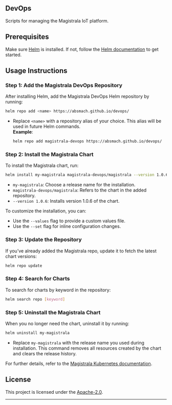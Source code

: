 ## DevOps

Scripts for managing the Magistrala IoT platform.

## Prerequisites

Make sure [Helm](https://helm.sh) is installed. If not, follow the [Helm documentation](https://helm.sh/docs) to get started.

## Usage Instructions

### Step 1: Add the Magistrala DevOps Repository

After installing Helm, add the Magistrala DevOps Helm repository by running:

```bash
helm repo add <name> https://absmach.github.io/devops/
```

- Replace `<name>` with a repository alias of your choice. This alias will be used in future Helm commands.  
  **Example**:

  ```bash
  helm repo add magistrala-devops https://absmach.github.io/devops/
  ```

### Step 2: Install the Magistrala Chart

To install the Magistrala chart, run:

```bash
helm install my-magistrala magistrala-devops/magistrala --version 1.0.6
```

- `my-magistrala`: Choose a release name for the installation.  
- `magistrala-devops/magistrala`: Refers to the chart in the added repository.  
- `--version 1.0.6`: Installs version 1.0.6 of the chart.

To customize the installation, you can:
- Use the `--values` flag to provide a custom values file.
- Use the `--set` flag for inline configuration changes.

### Step 3: Update the Repository

If you’ve already added the Magistrala repo, update it to fetch the latest chart versions:

```bash
helm repo update
```

### Step 4: Search for Charts

To search for charts by keyword in the repository:

```bash
helm search repo [keyword]
```

### Step 5: Uninstall the Magistrala Chart

When you no longer need the chart, uninstall it by running:

```bash
helm uninstall my-magistrala
```

- Replace `my-magistrala` with the release name you used during installation. This command removes all resources created by the chart and clears the release history.

For further details, refer to the [Magistrala Kubernetes documentation](https://docs.magistrala.abstractmachines.fr/kubernetes/).

## License

This project is licensed under the [Apache-2.0](LICENSE).

---